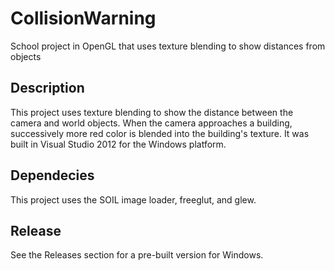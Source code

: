 # CollisionWarning
School project in OpenGL that uses texture blending to show distances from objects

## Description
This project uses texture blending to show the distance between the camera and world objects. When the camera approaches a building, successively more red color is blended into the building's texture.
It was built in Visual Studio 2012 for the Windows platform.

## Dependecies
This project uses the SOIL image loader, freeglut, and glew.

## Release
See the Releases section for a pre-built version for Windows.
